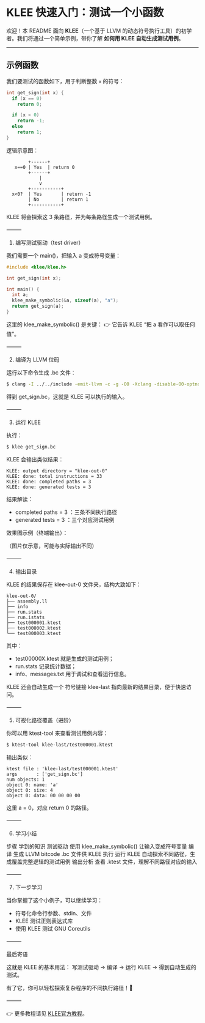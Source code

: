 # KLEE 快速入门：测试一个小函数

欢迎！本 README 面向 **KLEE**（一个基于 LLVM 的动态符号执行工具）的初学者。我们将通过一个简单示例，带你了解 **如何用 KLEE 自动生成测试用例**。

---

## 示例函数

我们要测试的函数如下，用于判断整数 `x` 的符号：

```c
int get_sign(int x) {
  if (x == 0)
    return 0;

  if (x < 0)
    return -1;
  else
    return 1;
}
```

逻辑示意图：

```
        +------+
   x==0 | Yes  | return 0
        +------+
            |
            v
        +-----------+
  x<0?  | Yes       | return -1
        | No        | return 1
        +-----------+
```

KLEE 将会探索这 3 条路径，并为每条路径生成一个测试用例。

⸻

1. 编写测试驱动（test driver）

我们需要一个 main()，把输入 a 变成符号变量：

```c
#include <klee/klee.h>

int get_sign(int x);

int main() {
  int a;
  klee_make_symbolic(&a, sizeof(a), "a");
  return get_sign(a);
}
```

这里的 klee_make_symbolic() 是关键：
👉 它告诉 KLEE “把 a 看作可以取任何值”。

⸻

2. 编译为 LLVM 位码

运行以下命令生成 .bc 文件：

```bash
$ clang -I ../../include -emit-llvm -c -g -O0 -Xclang -disable-O0-optnone get_sign.c
```

得到 get_sign.bc，这就是 KLEE 可以执行的输入。

⸻

3. 运行 KLEE

执行：

```bash
$ klee get_sign.bc
```

KLEE 会输出类似结果：

```
KLEE: output directory = "klee-out-0"
KLEE: done: total instructions = 33
KLEE: done: completed paths = 3
KLEE: done: generated tests = 3
```

结果解读：
* completed paths = 3 ：三条不同执行路径
* generated tests = 3 ：三个对应测试用例

效果图示例（终端输出）：

（图片仅示意，可能与实际输出不同）

⸻

4. 输出目录

KLEE 的结果保存在 klee-out-0 文件夹，结构大致如下：

```
klee-out-0/
├── assembly.ll
├── info
├── run.stats
├── run.istats
├── test000001.ktest
├── test000002.ktest
└── test000003.ktest
```

其中：
* test00000X.ktest 就是生成的测试用例；
* run.stats 记录统计数据；
* info、messages.txt 用于调试和查看运行信息。

KLEE 还会自动生成一个 符号链接 klee-last 指向最新的结果目录，便于快速访问。

⸻

5. 可视化路径覆盖（进阶）

你可以用 ktest-tool 来查看测试用例内容：

```bash
$ ktest-tool klee-last/test000001.ktest
```

输出类似：

```
ktest file : 'klee-last/test000001.ktest'
args       : ['get_sign.bc']
num objects: 1
object 0: name: 'a'
object 0: size: 4
object 0: data: 00 00 00 00
```

这里 a = 0，对应 return 0 的路径。

⸻

6. 学习小结

步骤	学到的知识
测试驱动	使用 klee_make_symbolic() 让输入变成符号变量
编译	生成 LLVM bitcode .bc 文件供 KLEE 执行
运行 KLEE	自动探索不同路径，生成覆盖完整逻辑的测试用例
输出分析	查看 .ktest 文件，理解不同路径对应的输入


⸻

7. 下一步学习

当你掌握了这个小例子，可以继续学习：
* 符号化命令行参数、stdin、文件
* KLEE 测试正则表达式库
* 使用 KLEE 测试 GNU Coreutils

⸻

最后寄语

这就是 KLEE 的基本用法：
写测试驱动 → 编译 → 运行 KLEE → 得到自动生成的测试。

有了它，你可以轻松探索复杂程序的不同执行路径！🚀

⸻

👉 更多教程请见 [KLEE官方教程](https://klee-se.org/docs/#tutorials)。
